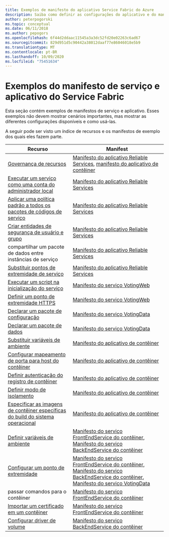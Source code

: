 ```yaml
---
title: Exemplos de manifesto do aplicativo Service Fabric do Azure
description: Saiba como definir as configurações do aplicativo e do manifesto do serviço para um aplicativo do Service Fabric.
author: peterpogorski
ms.topic: conceptual
ms.date: 06/11/2018
ms.author: pepogors
ms.openlocfilehash: 6f44d2ddaac11545a3a3dc52fd20e02263c6ad67
ms.sourcegitcommit: 829d951d5c90442a38012daaf77e86046018e5b9
ms.translationtype: MT
ms.contentlocale: pt-BR
ms.lasthandoff: 10/09/2020
ms.locfileid: "75451634"
---
```

# <a name="service-fabric-application-and-service-manifest-examples"></a>Exemplos do manifesto de serviço e aplicativo do Service Fabric
Esta seção contém exemplos de manifestos de serviço e aplicativo. Esses exemplos não devem mostrar cenários importantes, mas mostrar as diferentes configurações disponíveis e como usá-las. 

A seguir pode ser visto um índice de recursos e os manifestos de exemplo dos quais eles fazem parte.

|Recurso|Manifest|
|---|---|
|[Governança de recursos](service-fabric-resource-governance.md)|[Manifesto do aplicativo Reliable Services](service-fabric-manifest-example-reliable-services-app.md#application-manifest), [manifesto do aplicativo de contêiner](service-fabric-manifest-example-container-app.md#application-manifest)|
|[Executar um serviço como uma conta do administrador local](service-fabric-application-runas-security.md)|[Manifesto do aplicativo Reliable Services](service-fabric-manifest-example-reliable-services-app.md#application-manifest)|
|[Aplicar uma política padrão a todos os pacotes de códigos de serviço](service-fabric-application-runas-security.md#apply-a-default-policy-to-all-service-code-packages)|[Manifesto do aplicativo Reliable Services](service-fabric-manifest-example-reliable-services-app.md#application-manifest)|
|[Criar entidades de segurança de usuário e grupo](service-fabric-application-runas-security.md)|[Manifesto do aplicativo Reliable Services](service-fabric-manifest-example-reliable-services-app.md#application-manifest)|
|compartilhar um pacote de dados entre instâncias de serviço|[Manifesto do aplicativo Reliable Services](service-fabric-manifest-example-reliable-services-app.md#application-manifest)|
|[Substituir pontos de extremidade de serviço](service-fabric-service-manifest-resources.md#overriding-endpoints-in-servicemanifestxml)|[Manifesto do aplicativo Reliable Services](service-fabric-manifest-example-reliable-services-app.md#application-manifest)|
|[Executar um script na inicialização do serviço](service-fabric-run-script-at-service-startup.md)|[Manifesto do serviço VotingWeb](service-fabric-manifest-example-reliable-services-app.md#votingweb-service-manifest)|
|[Definir um ponto de extremidade HTTPS](service-fabric-tutorial-dotnet-app-enable-https-endpoint.md#define-an-https-endpoint-in-the-service-manifest)|[Manifesto do serviço VotingWeb](service-fabric-manifest-example-reliable-services-app.md#votingweb-service-manifest)|
|[Declarar um pacote de configuração](service-fabric-application-and-service-manifests.md)|[Manifesto do serviço VotingData](service-fabric-manifest-example-reliable-services-app.md#votingdata-service-manifest)|
|[Declarar um pacote de dados](service-fabric-application-and-service-manifests.md)|[Manifesto do serviço VotingData](service-fabric-manifest-example-reliable-services-app.md#votingdata-service-manifest)|
|[Substituir variáveis de ambiente](service-fabric-get-started-containers.md#configure-and-set-environment-variables)|[Manifesto do aplicativo de contêiner](service-fabric-manifest-example-container-app.md#application-manifest)|
|[Configurar mapeamento de porta para host do contêiner](service-fabric-get-started-containers.md#configure-container-port-to-host-port-mapping-and-container-to-container-discovery)| [Manifesto do aplicativo de contêiner](service-fabric-manifest-example-container-app.md#application-manifest)|
|[Definir autenticação do registro de contêiner](service-fabric-get-started-containers.md#configure-container-repository-authentication)|[Manifesto do aplicativo de contêiner](service-fabric-manifest-example-container-app.md#application-manifest)|
|[Definir modo de isolamento](service-fabric-get-started-containers.md#configure-isolation-mode)|[Manifesto do aplicativo de contêiner](service-fabric-manifest-example-container-app.md#application-manifest)|
|[Especificar as imagens de contêiner específicas do build do sistema operacional](service-fabric-get-started-containers.md#specify-os-build-specific-container-images)|[Manifesto do aplicativo de contêiner](service-fabric-manifest-example-container-app.md#application-manifest)|
|[Definir variáveis de ambiente](service-fabric-get-started-containers.md#configure-and-set-environment-variables)|[Manifesto do serviço FrontEndService do contêiner](service-fabric-manifest-example-container-app.md#frontendservice-service-manifest), [Manifesto do serviço BackEndService do contêiner](service-fabric-manifest-example-container-app.md#backendservice-service-manifest)|
|[Configurar um ponto de extremidade](service-fabric-get-started-containers.md#configure-communication)|[Manifesto do serviço FrontEndService do contêiner](service-fabric-manifest-example-container-app.md#frontendservice-service-manifest), [Manifesto do serviço BackEndService do contêiner](service-fabric-manifest-example-container-app.md#backendservice-service-manifest), [Manifesto do serviço VotingData](service-fabric-manifest-example-reliable-services-app.md#votingdata-service-manifest)|
|passar comandos para o contêiner|[Manifesto do serviço FrontEndService do contêiner](service-fabric-manifest-example-container-app.md#frontendservice-service-manifest)|
|[Importar um certificado em um contêiner](service-fabric-securing-containers.md)|[Manifesto do serviço FrontEndService do contêiner](service-fabric-manifest-example-container-app.md#frontendservice-service-manifest)|
|[Configurar driver de volume](service-fabric-containers-volume-logging-drivers.md)|[Manifesto do serviço BackEndService do contêiner](service-fabric-manifest-example-container-app.md#backendservice-service-manifest)|

